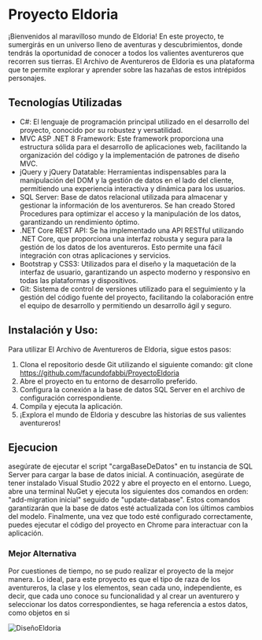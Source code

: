 <h1>Proyecto Eldoria</h1>

<p>¡Bienvenidos al maravilloso mundo de Eldoria! En este proyecto, te sumergirás en un universo lleno de aventuras y descubrimientos, donde tendrás la oportunidad de conocer a todos los valientes aventureros que recorren sus tierras. El Archivo de Aventureros de Eldoria es una plataforma que te permite explorar y aprender sobre las hazañas de estos intrépidos personajes.

<h2>Tecnologías Utilizadas</h2>

- C#: El lenguaje de programación principal utilizado en el desarrollo del proyecto, conocido por su robustez y versatilidad.
- MVC ASP .NET 8 Framework: Este framework proporciona una estructura sólida para el desarrollo de aplicaciones web, facilitando la organización del código y la implementación de patrones de diseño MVC.
- jQuery y jQuery Datatable: Herramientas indispensables para la manipulación del DOM y la gestión de datos en el lado del cliente, permitiendo una experiencia interactiva y dinámica para los usuarios.
- SQL Server: Base de datos relacional utilizada para almacenar y gestionar la información de los aventureros. Se han creado Stored Procedures para optimizar el acceso y la manipulación de los datos, garantizando un rendimiento óptimo.
- .NET Core REST API: Se ha implementado una API RESTful utilizando .NET Core, que proporciona una interfaz robusta y segura para la gestión de los datos de los aventureros. Esto permite una fácil integración con otras aplicaciones y servicios.
- Bootstrap y CSS3: Utilizados para el diseño y la maquetación de la interfaz de usuario, garantizando un aspecto moderno y responsivo en todas las plataformas y dispositivos.
- Git: Sistema de control de versiones utilizado para el seguimiento y la gestión del código fuente del proyecto, facilitando la colaboración entre el equipo de desarrollo y permitiendo un desarrollo ágil y seguro.
  
<h2>Instalación y Uso:</h2>

Para utilizar El Archivo de Aventureros de Eldoria, sigue estos pasos:

1. Clona el repositorio desde Git utilizando el siguiente comando:
git clone https://github.com/facundofabbi/ProyectoEldoria
2. Abre el proyecto en tu entorno de desarrollo preferido.
3. Configura la conexión a la base de datos SQL Server en el archivo de configuración correspondiente.
4. Compila y ejecuta la aplicación.
5. ¡Explora el mundo de Eldoria y descubre las historias de sus valientes aventureros!
</p>

<p>

<h2>Ejecucion</h2>

asegúrate de ejecutar el script "cargaBaseDeDatos" en tu instancia de SQL Server para cargar la base de datos inicial. A continuación, asegúrate de tener instalado Visual Studio 2022 y abre el proyecto en el entorno. Luego, abre una terminal NuGet y ejecuta los siguientes dos comandos en orden: "add-migration inicial" seguido de "update-database". Estos comandos garantizarán que la base de datos esté actualizada con los últimos cambios del modelo. Finalmente, una vez que todo esté configurado correctamente, puedes ejecutar el código del proyecto en Chrome para interactuar con la aplicación.

  <h3>Mejor Alternativa</h3>

  Por cuestiones de tiempo, no se pudo realizar el proyecto de la mejor manera. 
  Lo ideal, para este proyecto es que el tipo de raza de los aventureros, la clase y los elementos, sean cada uno, independiente, es decir, que cada uno conoce su funcionalidad y al crear un aventurero y seleccionar los datos correspondientes, se haga referencia a estos datos, como objetos en si
</p>


![DiseñoEldoria](https://github.com/facundofabbi/ProyectoEldoria/assets/62101931/355998f5-4422-43d6-8402-9507e02117bb)
